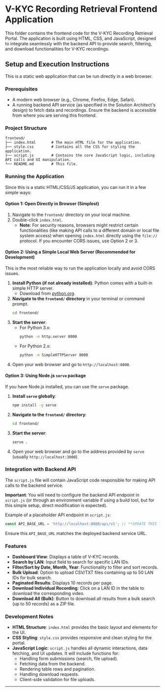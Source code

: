 # V-KYC Recording Retrieval Frontend Application

This folder contains the frontend code for the V-KYC Recording Retrieval Portal. The application is built using HTML, CSS, and JavaScript, designed to integrate seamlessly with the backend API to provide search, filtering, and download functionalities for V-KYC recordings.

## Setup and Execution Instructions

This is a static web application that can be run directly in a web browser.

### Prerequisites

*   A modern web browser (e.g., Chrome, Firefox, Edge, Safari).
*   A running backend API service (as specified in the Solution Architect's design) to fetch data and recordings. Ensure the backend is accessible from where you are serving this frontend.

### Project Structure

```
frontend/
├── index.html       # The main HTML file for the application.
├── style.css        # Contains all the CSS for styling the application.
├── script.js        # Contains the core JavaScript logic, including API calls and UI manipulation.
└── README.md        # This file.
```

### Running the Application

Since this is a static HTML/CSS/JS application, you can run it in a few simple ways:

#### Option 1: Open Directly in Browser (Simplest)

1.  Navigate to the `frontend/` directory on your local machine.
2.  Double-click `index.html`.
    *   **Note**: For security reasons, browsers might restrict certain functionalities (like making API calls to a different domain or local file system access) when opening `index.html` directly using the `file://` protocol. If you encounter CORS issues, use Option 2 or 3.

#### Option 2: Using a Simple Local Web Server (Recommended for Development)

This is the most reliable way to run the application locally and avoid CORS issues.

1.  **Install Python (if not already installed)**: Python comes with a built-in simple HTTP server.
    *   Download from [python.org](https://www.python.org/downloads/).
2.  **Navigate to the `frontend/` directory** in your terminal or command prompt.
    ```bash
    cd frontend/
    ```
3.  **Start the server**:
    *   For Python 3.x:
        ```bash
        python -m http.server 8000
        ```
    *   For Python 2.x:
        ```bash
        python -m SimpleHTTPServer 8000
        ```
4.  Open your web browser and go to `http://localhost:8000`.

#### Option 3: Using Node.js `serve` package

If you have Node.js installed, you can use the `serve` package.

1.  **Install `serve` globally**:
    ```bash
    npm install -g serve
    ```
2.  **Navigate to the `frontend/` directory**:
    ```bash
    cd frontend/
    ```
3.  **Start the server**:
    ```bash
    serve .
    ```
4.  Open your web browser and go to the address provided by `serve` (usually `http://localhost:3000`).

### Integration with Backend API

The `script.js` file will contain JavaScript code responsible for making API calls to the backend service.

**Important**: You will need to configure the backend API endpoint in `script.js` (or through an environment variable if using a build tool, but for this simple setup, direct modification is expected).

Example of a placeholder API endpoint in `script.js`:
```javascript
const API_BASE_URL = 'http://localhost:8080/api/v1'; // **UPDATE THIS TO YOUR ACTUAL BACKEND URL**
```
Ensure this `API_BASE_URL` matches the deployed backend service URL.

### Features

*   **Dashboard View**: Displays a table of V-KYC records.
*   **Search by LAN**: Input field to search for specific LAN IDs.
*   **Filter/Sort by Date, Month, Year**: Functionality to filter and sort records.
*   **Bulk Upload**: Option to upload CSV/TXT files containing up to 50 LAN IDs for bulk search.
*   **Paginated Results**: Displays 10 records per page.
*   **Download Individual Recording**: Click on a LAN ID in the table to download the corresponding video.
*   **Download All (Bulk)**: Button to download all results from a bulk search (up to 50 records) as a ZIP file.

### Development Notes

*   **HTML Structure**: `index.html` provides the basic layout and elements for the UI.
*   **CSS Styling**: `style.css` provides responsive and clean styling for the portal.
*   **JavaScript Logic**: `script.js` handles all dynamic interactions, data fetching, and UI updates. It will include functions for:
    *   Handling form submissions (search, file upload).
    *   Fetching data from the backend.
    *   Rendering table rows and pagination.
    *   Handling download requests.
    *   Client-side validation for file uploads.

---
